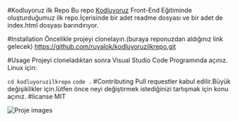 #Kodluyoruz ilk Repo
Bu repo [Kodluyoruz](https://www.Kodluyoruz.com) Front-End Eğitiminde oluşturduğumuz ilk repo.İçerisinde bir adet readme dosyası ve bir adet de index.html dosyası barındırıyor.

#Installation
Öncelikle projeyi clonelayın.(buraya reponuzdan aldığınız link gelecek)
https://github.com/ruyalok/kodluyoruzilkrepo.git

#Usage
Projeyi cloneladıktan sonra Visual Studio Code Programında açınız.
Linux için:

```cd kodluyoruzilkrepo```
```code .```
#Contributing
Pull requestler kabul edilir.Büyük değişiklikler için.lütfen önce neyi değiştirmek istediğinizi tartışmak için konu açınız.
#licanse
MIT

![Proje images](https://raw.githubusercontent.com/Kodluyoruz/taskforce/main/git/odev1/figures/markdown.png)